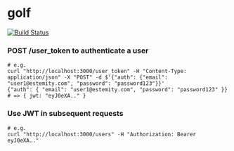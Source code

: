 golf
=======================
[![Build Status](https://travis-ci.org/khiet/golf.svg?branch=master)](https://travis-ci.org/khiet/golf)

### POST /user_token to authenticate a user

```
# e.g.
curl "http://localhost:3000/user_token" -H "Content-Type: application/json" -X "POST" -d $'{"auth": {"email": "user1@estemity.com", "password": "password123"}}'
{"auth": { "email": "user1@estemity.com", "password": "password123" }}
# => { jwt: "eyJ0eXA.." }
```

### Use JWT in subsequent requests
```
# e.g.
curl "http://localhost:3000/users" -H "Authorization: Bearer eyJ0eXA.."
```
